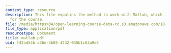 ```yaml
---
content_type: resource
description: This file expalins the method to work with Matlab, which is required
  for the course.
file: /media/https%3A/open-learning-course-data-rc.s3.amazonaws.com/18-02-multivariable-calculus-spring-2006/f42ad54ba36e3b054242035b1c63a9e3_matlab.pdf
file_type: application/pdf
resourcetype: Document
title: matlab.pdf
uid: f42ad54b-a36e-3b05-4242-035b1c63a9e3
---
```

